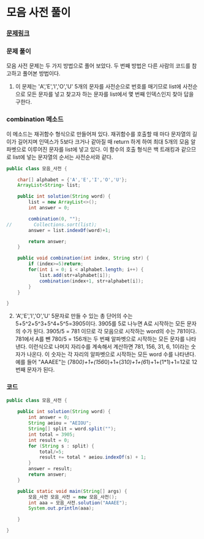 # 모음 사전 풀이

### [문제링크](https://school.programmers.co.kr/learn/courses/30/lessons/84512)

### 문제 풀이
모음 사전 문제는 두 가지 방법으로 풀어 보았다. 두 번째 방법은 다른 사람의 코드를 참고하고 풀어본 방법이다.

1.  이 문제는 'A','E','I','O','U' 5개의 문자를 사전순으로 번호를 매기므로 list에 사전순으로 모든 문자를 넣고 찾고자 하는 문자를 list에서 몇 번째 인덱스인지 찾아 답을 구한다.
    
### combination 메소드

이 메소드는 재귀함수 형식으로 만들어져 있다. 재귀함수를 호출할 때 마다 문자열의 길이가 길어지며 인덱스가 5보다 크거나 같아질 때 return 하게 하여
최대 5개의 모음 알파벳으로 이루어진 문자를 list에 넣고 있다. 이 함수의 호출 형식은 백 트래킹과 같으므로 list에 넣는 문자열의 순서는 사전순서와 같다.

```java
public class 모음_사전 {

    char[] alphabet = {'A','E','I','O','U'};
    ArrayList<String> list;

    public int solution(String word) {
        list = new ArrayList<>();
        int answer = 0;

        combination(0, "");
//        Collections.sort(list);
        answer = list.indexOf(word)+1;

        return answer;
    }

    public void combination(int index, String str) {
        if (index>=5)return;
        for(int i = 0; i < alphabet.length; i++) {
            list.add(str+alphabet[i]);
            combination(index+1, str+alphabet[i]);
        }
    }

}
```

2. 'A','E','I','O','U' 5문자로 만들 수 있는 총 단어의 수는 5+5^2+5^3+5^4+5^5=3905이다.
    3905를 5로 나누면 A로 시작하는 모든 문자의 수가 된다. 3905/5 = 781 이므로 각 모음으로 시작하는 word의 수는 781이다.
    781에서 A를 뺀 780/5 = 156개는 두 번째 알파벳으로 시작하는 모든 문자를 나타낸다. 이런식으로 나머지 자리수를 계속해서 계산하면 781, 156, 31, 6, 1이라는 숫자가 나온다.
    이 숫자는 각 자리의 알파벳으로 시작하는 모든 word 수를 나타낸다.
    예를 들어 "AAAEE"는 (780*0)+1+(156*0)+1+(31*0)+1+(6*1)+1+(1*1)+1=12로 12번째 문자가 된다.

### 코드

```java
public class 모음_사전 {
    
    public int solution(String word) {
        int answer = 0;
        String aeiou = "AEIOU";
        String[] split = word.split("");
        int total = 3905;
        int result = 0;
        for (String s : split) {
            total/=5;
            result += total * aeiou.indexOf(s) + 1;
        }
        answer = result;
        return answer;
    }

    public static void main(String[] args) {
        모음_사전 모음_사전 = new 모음_사전();
        int aaa = 모음_사전.solution("AAAEE");
        System.out.println(aaa);

    }

}
```
